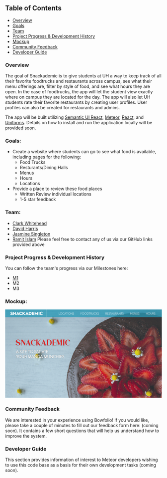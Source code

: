 
## Table of Contents
* [Overview](#overview)
* [Goals](#goals)
* [Team](#team)
* [Project Progress & Development History](#project-progress--development-history)
* [Mockup](#mockup)
* [Community Feedback](#community-feedback)
* [Developer Guide](#developer-guide)


### Overview
The goal of Snackademic is to give students at UH a way to keep track of all their favorite foodtrucks and restaurants across campus, see what their menu offerings are, filter by style of food, and see what hours they are open. In the case of foodtrucks, the app will let the student view exactly where on campus they are located for the day. The app will also let UH students rate their favorite restaurants by creating user profiles. User profiles can also be created for restaurants and admins.

The app will be built utilizing [Semantic UI React](https://react.semantic-ui.com/), [Meteor](https://www.meteor.com/), [React](https://reactjs.org/), and [Uniforms](https://uniforms.tools/). Details on how to install and run the application locally will be provided soon.


### Goals:
  * Create a website where students can go to see what food is available, including pages for the following:
    * Food Trucks
    * Resturants/Dining Halls
    * Menus
    * Hours
    * Locations
  * Provide a place to review these food places
    * Written Review individual locations
    * 1-5 star feedback
    
    
### Team:
* [Clark Whitehead](https://github.com/Clark-Whitehead)
* [David Harris](https://github.com/Devoider)
* [Jasmine Singleton](https://github.com/jrsingleton)
* [Ramit Islam](https://github.com/ramytramit)
Please feel free to contact any of us via our GitHub links provided above


### Project Progress & Development History
You can follow the team's progress via our Milestones here:
* [M1](https://github.com/the-back-corner/snackademic/projects/1)
* M2
* M3


### Mockup:

![](images/mockup.png)


### Community Feedback

We are interested in your experience using Bowfolio! If you would like, please take a couple of minutes to fill out our feedback form here: (coming soon). It contains a few short questions that will help us understand how to improve the system.


### Developer Guide
This section provides information of interest to Meteor developers wishing to use this code base as a basis for their own development tasks (coming soon).
